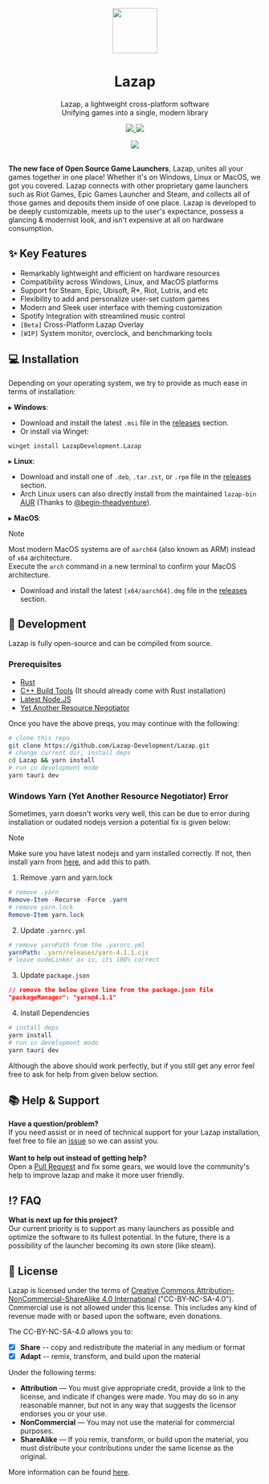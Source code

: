 <p align="center">
<a href="#" target="_blank"><img src="https://user-images.githubusercontent.com/59381835/216808462-0edf903c-b3d3-451b-a3fb-089b0ee31f82.png" width="90px" height="auto"/></a>
</p>

<h1 align="center">
  Lazap
</h1>

<p align="center">
  Lazap, a lightweight cross-platform software <br>
  Unifying games into a single, modern library
</p>

<p align="center">
  <a href="https://github.com/Lazap-Development/lazap/releases">
     <img src="https://img.shields.io/github/downloads/Lazap-Development/lazap/total.svg?style=for-the-badge&color=ffffff&logo=windows" />
  </a>
  <a href="https://discord.gg/dashcruft">
      <img src="https://img.shields.io/discord/836790685784211486?logo=discord&label=Discord&style=for-the-badge&color=228B22">
  </a>
 </p>

<div align="center">
  <img src="https://github.com/Lazap-Development/Lazap/assets/59381835/ce70f368-de1b-4552-a371-b019bcb4eae1">
</div>

<br>

**The new face of Open Source Game Launchers**, Lazap, unites all your games together in one place! Whether it's on Windows, Linux or MacOS, we got you covered. Lazap connects with other proprietary game launchers such as Riot Games, Epic Games Launcher and Steam, and collects all of those games and deposits them inside of one place. Lazap is developed to be deeply customizable, meets up to the user's expectance, possess a glancing & modernist look, and isn't expensive at all on hardware consumption. 

## ✨ Key Features
- Remarkably lightweight and efficient on hardware resources
- Compatibility across Windows, Linux, and MacOS platforms
- Support for Steam, Epic, Ubisoft, R*, Riot, Lutris, and etc
- Flexibility to add and personalize user-set custom games
- Modern and Sleek user interface with theming customization
- Spotify Integration with streamlined music control
- `[Beta]` Cross-Platform Lazap Overlay
- `[WIP]` System monitor, overclock, and benchmarking tools
  
## ‍💻 Installation

Depending on your operating system, we try to provide as much ease in terms of installation:<br>

▸ **Windows**: 
- Download and install the latest `.msi` file in the [releases](https://github.com/Lazap-Development/lazap/releases) section.
- Or install via Winget: 
```
winget install LazapDevelopment.Lazap
```

▸ **Linux**: 
- Download and install one of `.deb`, `.tar.zst`, or `.rpm` file in the [releases](https://github.com/Lazap-Development/lazap/releases) section.
- Arch Linux users can also directly install from the maintained `lazap-bin` [AUR](https://aur.archlinux.org/packages/lazap-bin) (Thanks to [@begin-theadventure](https://www.github.com/begin-theadventure)).
  
▸ **MacOS**: 
> [!NOTE] 
> Most modern MacOS systems are of `aarch64` (also known as ARM) instead of `x64` architecture. <br>
> Execute the `arch` command in a new terminal to confirm your MacOS architecture.
- Download and install the latest `[x64/aarch64].dmg` file in the [releases](https://github.com/Lazap-Development/lazap/releases) section.


## 👾 Development

Lazap is fully open-source and can be compiled from source.

### Prerequisites
- [Rust](https://www.rust-lang.org/tools/install)
- [C++ Build Tools](https://visualstudio.microsoft.com/) (It should already come with Rust installation)
- [Latest Node.JS](https://nodejs.org/en)
- [Yet Another Resource Negotiator](https://yarnpkg.com/getting-started)

Once you have the above preqs, you may continue with the following:

```bash
# clone this repo 
git clone https://github.com/Lazap-Development/Lazap.git 
# change current dir, install deps
cd Lazap && yarn install
# run in development mode
yarn tauri dev
```

### Windows Yarn (Yet Another Resource Negotiator) Error
Sometimes, yarn doesn't works very well, this can be due to error during installation or oudated nodejs version a potential fix is given below:

> [!NOTE]
> Make sure you have latest nodejs and yarn installed correctly.
> If not, then install yarn from [here](https://github.com/yarnpkg/yarn/releases), and add this to path. 
 
1. Remove .yarn and yarn.lock
```ps1
# remove .yarn
Remove-Item -Recurse -Force .yarn
# remove yarn.lock
Remove-Item yarn.lock
```
2. Update `.yarnrc.yml`
```yml
# remove yarnPath from the .yarnrc.yml
yarnPath: .yarn/releases/yarn-4.1.1.cjs
# leave nodeLinker as is, its 100% correct
```
3. Update `package.json`
```json
// remove the below given line from the package.json file
"packageManager": "yarn@4.1.1"
```
4. Install Dependencies
```bash
# install deps
yarn install
# run in development mode
yarn tauri dev
```

Although the above should work perfectly, but if you still get any error feel free to ask for help from given below section.

## 📚 Help & Support
**Have a question/problem?**<br>
If you need assist or in need of technical support for your Lazap installation, feel free to file an [issue](https://github.com/Lazap-Development/lazap/issues) so we can assist you.<br><br>
**Want to help out instead of getting help?** <br>
Open a [Pull Request](https://github.com/Lazap-Development/Lazap/pulls) and fix some gears, we would love the community's help to improve lazap and make it more user friendly.

## ⁉️ FAQ

**What is next up for this project?** <br>
Our current priority is to support as many launchers as possible and optimize the software to its fullest potential. In the future, there is a possibility of the launcher becoming its own store (like steam). 


## 🛂 License
Lazap is licensed under the terms of [Creative Commons Attribution-NonCommercial-ShareAlike 4.0 International](https://github.com/DashCruft-Nation/lazap/blob/main/LICENSE.md) ("CC-BY-NC-SA-4.0"). Commercial use is not allowed under this license. This includes any kind of revenue made with or based upon the software, even donations.

The CC-BY-NC-SA-4.0 allows you to:
- [x] **Share** -- copy and redistribute the material in any medium or format
- [x] **Adapt** -- remix, transform, and build upon the material

Under the following terms:
- **Attribution** — You must give appropriate credit, provide a link to the license, and indicate if changes were made. You may do so in any reasonable manner, but not in any way that suggests the licensor endorses you or your use.
- **NonCommercial** — You may not use the material for commercial purposes. 
- **ShareAlike** — If you remix, transform, or build upon the material, you must distribute your contributions under the same license as the original.

More information can be found [here](https://creativecommons.org/licenses/by-nc-sa/4.0/).
